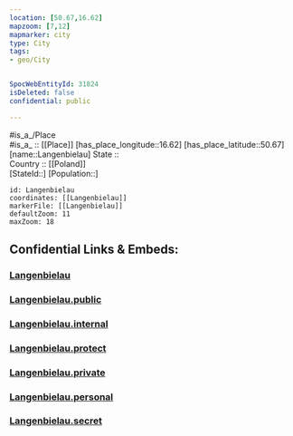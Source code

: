 ```yaml
---
location: [50.67,16.62] 
mapzoom: [7,12] 
mapmarker: city 
type: City
tags:
- geo/City


SpocWebEntityId: 31824
isDeleted: false
confidential: public

---
```

#is_a_/Place  
#is_a_ :: [[Place]] 
[has_place_longitude::16.62] 
[has_place_latitude::50.67] 
[name::Langenbielau] 
State ::  
Country :: [[Poland]]  
[StateId::] 
[Population::] 



```leaflet
id: Langenbielau
coordinates: [[Langenbielau]] 
markerFile: [[Langenbielau]] 
defaultZoom: 11 
maxZoom: 18
```


## Confidential Links & Embeds: 

### [Langenbielau](/_Standards/Earth/Continent/Europe/Europe~East/Poland/Provinces~Poland/Lower_Silesian/City/Langenbielau.md) 

### [Langenbielau.public](/_public/Earth/Continent/Europe/Europe~East/Poland/Provinces~Poland/Lower_Silesian/City/Langenbielau.public.md) 

### [Langenbielau.internal](/_internal/Earth/Continent/Europe/Europe~East/Poland/Provinces~Poland/Lower_Silesian/City/Langenbielau.internal.md) 

### [Langenbielau.protect](/_protect/Earth/Continent/Europe/Europe~East/Poland/Provinces~Poland/Lower_Silesian/City/Langenbielau.protect.md) 

### [Langenbielau.private](/_private/Earth/Continent/Europe/Europe~East/Poland/Provinces~Poland/Lower_Silesian/City/Langenbielau.private.md) 

### [Langenbielau.personal](/_personal/Earth/Continent/Europe/Europe~East/Poland/Provinces~Poland/Lower_Silesian/City/Langenbielau.personal.md) 

### [Langenbielau.secret](/_secret/Earth/Continent/Europe/Europe~East/Poland/Provinces~Poland/Lower_Silesian/City/Langenbielau.secret.md)

